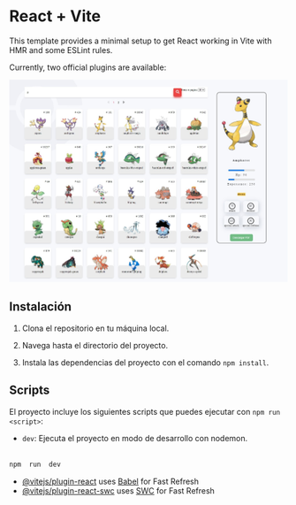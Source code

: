 # React + Vite

This template provides a minimal setup to get React working in Vite with HMR and some ESLint rules.

Currently, two official plugins are available:

![alt text](./screen.png)



## Instalación

1. Clona el repositorio en tu máquina local.

2. Navega hasta el directorio del proyecto.

3. Instala las dependencias del proyecto con el comando `npm install`.

  

## Scripts

 
El proyecto incluye los siguientes scripts que puedes ejecutar con `npm run <script>`:

-  `dev`: Ejecuta el proyecto en modo de desarrollo con nodemon.


  

```bash

npm  run  dev

```

- [@vitejs/plugin-react](https://github.com/vitejs/vite-plugin-react/blob/main/packages/plugin-react/README.md) uses [Babel](https://babeljs.io/) for Fast Refresh
- [@vitejs/plugin-react-swc](https://github.com/vitejs/vite-plugin-react-swc) uses [SWC](https://swc.rs/) for Fast Refresh
